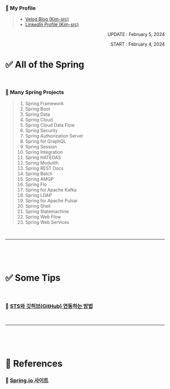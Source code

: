 <!-- 작성자 소개 -->
### 🎁 My Profile
> - [Velog Blog (Kim-src)](https://velog.io/@kim-src/series)
> - [LinkedIn Profile (Kim-src)](https://www.linkedin.com/in/chang-seong-kim-7826142a0/)

<!-- Dates -->
<p align="right">UPDATE : February 5, 2024</p>
<p align="right">START : February 4, 2024</p>

<!-- Title -->
# ✅ All of the Spring

<br>

<!-- Contents -->
### 🔔 Many Spring Projects
> 1. Spring Framework
> 2. Spring Boot
> 3. Spring Data
> 4. Spring Cloud
> 5. Spring Cloud Data Flow
> 6. Spring Security
> 7. Spring Authorization Server
> 8. Spring for GraphQL
> 9. Spring Session
> 10. Spring Integration
> 11. Spring HATEOAS
> 12. Spring Modulith
> 13. Spring REST Docs
> 14. Spring Batch
> 15. Spring AMQP
> 16. Spring Flo
> 17. Spring for Apache Kafka
> 18. Spring LDAP
> 19. Spring for Apache Pulsar
> 20. Spring Shell
> 21. Spring Statemachine
> 22. Spring Web Flow
> 23. Spring Web Services

<br>

***

<br>
<br>
<br>

<!-- Title -->
# ✅ Some Tips

<br>

<!-- Tips -->
### 🔔 [STS와 깃허브(GitHub) 연동하는 방법]()

<br>

***

<br>
<br>
<br>

<!-- References -->
# 🎁 References
### 🔑 [Spring.io 사이트](https://spring.io/projects)
